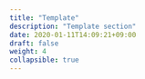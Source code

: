 ```yaml
---
title: "Template"
description: "Template section"
date: 2020-01-11T14:09:21+09:00
draft: false
weight: 4
collapsible: true
---
```

